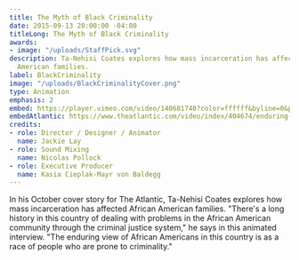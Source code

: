 ```yaml
---
title: The Myth of Black Criminality
date: 2015-09-13 20:00:00 -04:00
titleLong: The Myth of Black Criminality
awards:
- image: "/uploads/StaffPick.svg"
description: Ta-Nehisi Coates explores how mass incarceration has affected African
  American families.
label: BlackCriminality
image: "/uploads/BlackCriminalityCover.png"
type: Animation
emphasis: 2
embed: https://player.vimeo.com/video/140681740?color=ffffff&byline=0&portrait=0
embedAtlantic: https://www.theatlantic.com/video/index/404674/enduring-myth-of-black-criminality/
credits:
- role: Director / Designer / Animator
  name: Jackie Lay
- role: Sound Mixing
  name: Nicolas Pollock
- role: Executive Producer
  name: Kasia Cieplak-Mayr von Baldegg
---
```


In his October cover story for The Atlantic, Ta-Nehisi Coates explores how mass incarceration has affected African American families. "There's a long history in this country of dealing with problems in the African American community through the criminal justice system," he says in this animated interview. "The enduring view of African Americans in this country is as a race of people who are prone to criminality."
